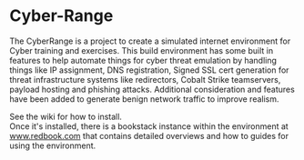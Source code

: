 # Cyber-Range
The CyberRange is a project to create a simulated internet environment for Cyber training and exercises.  This build environment has some built in features to help automate things for cyber threat emulation by handling things like IP assignment, DNS registration, Signed SSL cert generation for threat infrastructure systems like redirectors, Cobalt Strike teamservers, payload hosting and phishing attacks.  Additional consideration and features have been added to generate benign network traffic to improve realism.  

See the wiki for how to install.  
Once it's installed, there is a bookstack instance within the environment at www.redbook.com that contains detailed overviews and how to guides for using the environment.

